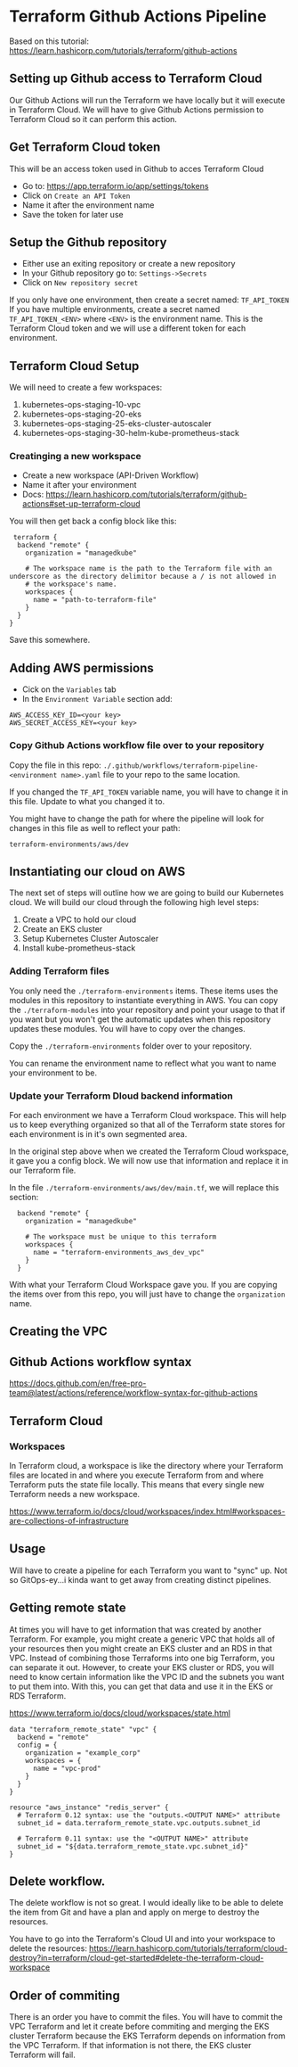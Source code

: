 Terraform Github Actions Pipeline
================================

Based on this tutorial: https://learn.hashicorp.com/tutorials/terraform/github-actions

## Setting up Github access to Terraform Cloud
Our Github Actions will run the Terraform we have locally but it will execute in Terraform Cloud.  We will have to give Github Actions permission to Terraform Cloud so it can perform this action.

## Get Terraform Cloud token
This will be an access token used in Github to acces Terraform Cloud

* Go to: https://app.terraform.io/app/settings/tokens
* Click on `Create an API Token`
* Name it after the environment name
* Save the token for later use

## Setup the Github repository
* Either use an exiting repository or create a new repository
* In your Github repository go to: `Settings->Secrets`
* Click on `New repository secret`

If you only have one environment, then create a secret named: `TF_API_TOKEN`
If you have multiple environments, create a secret named `TF_API_TOKEN_<ENV>` where `<ENV>` is the environment name.  This is the Terraform Cloud token and we will use a different token for each environment.

## Terraform Cloud Setup
We will need to create a few workspaces:
1. kubernetes-ops-staging-10-vpc
1. kubernetes-ops-staging-20-eks
1. kubernetes-ops-staging-25-eks-cluster-autoscaler
1. kubernetes-ops-staging-30-helm-kube-prometheus-stack

### Creatinging a new workspace
* Create a new workspace (API-Driven Workflow)
* Name it after your environment
* Docs: https://learn.hashicorp.com/tutorials/terraform/github-actions#set-up-terraform-cloud

You will then get back a config block like this:
```
 terraform {
  backend "remote" {
    organization = "managedkube"

    # The workspace name is the path to the Terraform file with an underscore as the directory delimitor because a / is not allowed in 
    # the workspace's name.
    workspaces {
      name = "path-to-terraform-file"
    }
  }
}
```
Save this somewhere.

## Adding AWS permissions
* Cick on the `Variables` tab
* In the `Environment Variable` section add:

```
AWS_ACCESS_KEY_ID=<your key>
AWS_SECRET_ACCESS_KEY=<your key>
```

### Copy Github Actions workflow file over to your repository

Copy the file in this repo: `./.github/workflows/terraform-pipeline-<environment name>.yaml` file to your repo to the same location.

If you changed the `TF_API_TOKEN` variable name, you will have to change it in this file.  Update to what you changed it to.

You might have to change the path for where the pipeline will look for changes in this file as well to reflect your path:
```
terraform-environments/aws/dev
```

## Instantiating our cloud on AWS
The next set of steps will outline how we are going to build our Kubernetes cloud.  We will build our cloud through the following high level steps:

1. Create a VPC to hold our cloud
1. Create an EKS cluster
1. Setup Kubernetes Cluster Autoscaler
1. Install kube-prometheus-stack

### Adding Terraform files
You only need the `./terraform-environments` items.  These items uses the modules in this repository to instantiate everything in AWS.  You can copy the `./terraform-modules` into your repository and point your usage to that if you want but you won't get the automatic updates when this repository updates these modules.  You will have to copy over the changes.

Copy the `./terraform-environments` folder over to your repository.

You can rename the environment name to reflect what you want to name your environment to be.

### Update your Terraform Dloud backend information
For each environment we have a Terraform Cloud workspace.  This will help us to keep everything organized so that all of the Terraform state stores for each environment is in it's own segmented area.

In the original step above when we created the Terraform Cloud workspace, it gave you a config block.  We will now use that information and replace it in our Terraform file.

In the file `./terraform-environments/aws/dev/main.tf`, we will replace this section:
```
  backend "remote" {
    organization = "managedkube"

    # The workspace must be unique to this terraform
    workspaces {
      name = "terraform-environments_aws_dev_vpc"
    }
  }
```
With what your Terraform Cloud Workspace gave you.  If you are copying the items over from this repo, you will just have to change the `organization` name.

## Creating the VPC











## Github Actions workflow syntax

https://docs.github.com/en/free-pro-team@latest/actions/reference/workflow-syntax-for-github-actions

## Terraform Cloud

### Workspaces
In Terraform cloud, a workspace is like the directory where your Terraform files are located in and where you execute Terraform from and where Terraform puts the state file locally.  This means that every single new Terraform needs a new workspace.

https://www.terraform.io/docs/cloud/workspaces/index.html#workspaces-are-collections-of-infrastructure

## Usage

Will have to create a pipeline for each Terraform you want to "sync" up.  Not so GitOps-ey...i kinda want to get away from creating distinct pipelines.


## Getting remote state
At times you will have to get information that was created by another Terraform.  For example, you might create a generic VPC that holds all of your resources then you might create an EKS cluster and an RDS in that VPC.  Instead of combining those Terraforms into one big Terraform, you can separate it out.  However, to create your EKS cluster or RDS, you will need to know certain information like the VPC ID and the subnets you want to put them into.  With this, you can get that data and use it in the EKS or RDS Terraform.

https://www.terraform.io/docs/cloud/workspaces/state.html

```
data "terraform_remote_state" "vpc" {
  backend = "remote"
  config = {
    organization = "example_corp"
    workspaces = {
      name = "vpc-prod"
    }
  }
}

resource "aws_instance" "redis_server" {
  # Terraform 0.12 syntax: use the "outputs.<OUTPUT NAME>" attribute
  subnet_id = data.terraform_remote_state.vpc.outputs.subnet_id

  # Terraform 0.11 syntax: use the "<OUTPUT NAME>" attribute
  subnet_id = "${data.terraform_remote_state.vpc.subnet_id}"
}
```

## Delete workflow.
The delete workflow is not so great.  I would ideally like to be able to delete the item from Git and have a plan and apply on merge to destroy the resources.

You have to go into the Terraform's Cloud UI and into your workspace to delete the resources:
https://learn.hashicorp.com/tutorials/terraform/cloud-destroy?in=terraform/cloud-get-started#delete-the-terraform-cloud-workspace

## Order of commiting
There is an order you have to commit the files.  You will have to commit the VPC Terraform and let it create before commiting and merging the EKS cluster Terraform because the EKS Terraform depends on information from the VPC Terraform.  If that information is not there, the EKS cluster Terraform will fail.
